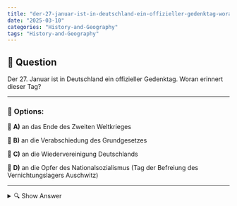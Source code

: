 ```yaml
---
title: "der-27-januar-ist-in-deutschland-ein-offizieller-gedenktag-woran-erinnert-dieser-tag"
date: "2025-03-10"
categories: "History-and-Geography"
tags: "History-and-Geography"
---
```


## 📌 **Question**

Der 27. Januar ist in Deutschland ein offizieller Gedenktag. Woran erinnert dieser Tag?



---

### 📝 **Options:**

🔘 **A)** an das Ende des Zweiten Weltkrieges

🔘 **B)** an die Verabschiedung des Grundgesetzes

🔘 **C)** an die Wiedervereinigung Deutschlands

🔘 **D)** an die Opfer des Nationalsozialismus (Tag der Befreiung des Vernichtungslagers Auschwitz)

---

<details>
  <summary>🔍 Show Answer</summary>

  <p>
💡  <b>Correct Answer:</b>  d
  </p>
  <p>
    📖<b>Explanation:</b>
    Der 27. Januar ist als Internationaler Tag des Gedenkens an die Opfer des Nationalsozialismus in Deutschland anerkannt. Dieser Tag erinnert insbesondere an die Befreiung des Vernichtungslagers Auschwitz im Jahr 1945, einem Symbol für die systematische Verfolgung und Ermordung von Millionen Menschen während des Zweiten Weltkriegs. Durch Gedenken an dieses Datum soll das Bewusstsein für die Grausamkeiten des Nationalsozialismus geschärft, die Erinnerung an die Opfer bewahrt und die Bedeutung von Frieden und Menschenrechten betont werden.
  </p>
</details>
